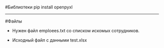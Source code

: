 #Библиотеки
pip install openpyxl 
____
#Файлы
- Нужен файл emploees.txt со списком искомых сотрудников.
    
- Исходный файл с данными test.xlsx

